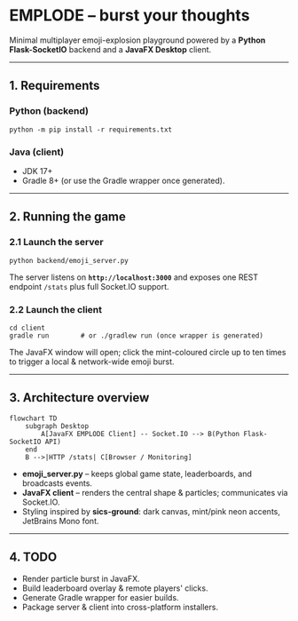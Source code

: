 # EMPLODE – burst your thoughts

Minimal multiplayer emoji-explosion playground powered by a **Python Flask-SocketIO** backend and a **JavaFX Desktop** client.

---

## 1. Requirements

### Python (backend)
```
python -m pip install -r requirements.txt
```

### Java (client)
* JDK 17+
* Gradle 8+ (or use the Gradle wrapper once generated).

---

## 2. Running the game

### 2.1 Launch the server
```
python backend/emoji_server.py
```
The server listens on **`http://localhost:3000`** and exposes one REST endpoint `/stats` plus full Socket.IO support.

### 2.2 Launch the client
```
cd client
gradle run        # or ./gradlew run (once wrapper is generated)
```
The JavaFX window will open; click the mint-coloured circle up to ten times to trigger a local & network-wide emoji burst.

---

## 3. Architecture overview
```mermaid
flowchart TD
    subgraph Desktop
        A[JavaFX EMPLODE Client] -- Socket.IO --> B(Python Flask-SocketIO API)
    end
    B -->|HTTP /stats| C[Browser / Monitoring]
```

* **emoji_server.py** – keeps global game state, leaderboards, and broadcasts events.
* **JavaFX client** – renders the central shape & particles; communicates via Socket.IO.
* Styling inspired by **sics-ground**: dark canvas, mint/pink neon accents, JetBrains Mono font.

---

## 4. TODO
* Render particle burst in JavaFX.
* Build leaderboard overlay & remote players' clicks.
* Generate Gradle wrapper for easier builds.
* Package server & client into cross-platform installers. 